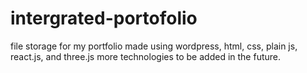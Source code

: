 # intergrated-portofolio
file storage for my portfolio made using wordpress, html, css, plain js, react.js, and three.js more technologies to be added in the future.
